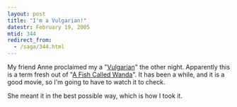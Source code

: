 ```yaml
---
layout: post
title: "I'm a Vulgarian!"
datestr: February 19, 2005
mtid: 344
redirect_from:
  - /saga/344.html
---
```


My friend Anne proclaimed my a "<a href="http://www.m-w.com/cgi-bin/dictionary?book=Dictionary&va=vulgarian&x=0&y=0" title="Vulgarian">Vulgarian</a>" the other night.  Apparently this is a term fresh out of "<a href="http://www.imdb.com/title/tt0095159/" title="A Fish Called Wanda">A Fish Called Wanda</a>".  It has been a while, and it is a good movie, so I'm going to have to watch it to check.

She meant it in the best possible way, which is how I took it.
